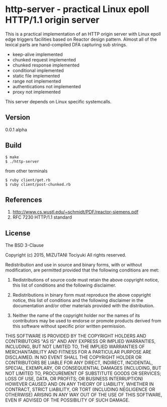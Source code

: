 http-server - practical Linux epoll HTTP/1.1 origin server
==========================================================

This is a practical implementation of an HTTP origin server
with Linux epoll edge triggers facilities
based on Reactor design pattern.
Almost all of the lexical parts are hand-compiled DFA
capturing sub strings.

* keep-alive implemented
* chunked request implemented
* chunked response implemented
* conditional implemented
* static file implemented
* range not implemented
* authentications not implemented
* proxy not implemented

This server depends on Linux specific systemcalls.

Version
------

0.0.1 alpha

Build
-----

    $ make
    $ ./http-server

from other terminals

    $ ruby client/get.rb
    $ ruby client/post-chunked.rb

References
--------

 1. http://www.cs.wustl.edu/~schmidt/PDF/reactor-siemens.pdf
 2. RFC 7230 HTTP/1.1 standard

License
------

The BSD 3-Clause

Copyright (c) 2015, MIZUTANI Tociyuki
All rights reserved.

Redistribution and use in source and binary forms, with or without
modification, are permitted provided that the following conditions are met:

 1. Redistributions of source code must retain the above copyright notice,
    this list of conditions and the following disclaimer.

 2. Redistributions in binary form must reproduce the above copyright
    notice, this list of conditions and the following disclaimer in the
    documentation and/or other materials provided with the distribution.

 3. Neither the name of the copyright holder nor the names of its
    contributors may be used to endorse or promote products derived from
    this software without specific prior written permission.

THIS SOFTWARE IS PROVIDED BY THE COPYRIGHT HOLDERS AND CONTRIBUTORS
"AS IS" AND ANY EXPRESS OR IMPLIED WARRANTIES, INCLUDING, BUT NOT
LIMITED TO, THE IMPLIED WARRANTIES OF MERCHANTABILITY AND FITNESS FOR
A PARTICULAR PURPOSE ARE DISCLAIMED. IN NO EVENT SHALL THE COPYRIGHT
HOLDER OR CONTRIBUTORS BE LIABLE FOR ANY DIRECT, INDIRECT, INCIDENTAL,
SPECIAL, EXEMPLARY, OR CONSEQUENTIAL DAMAGES (INCLUDING, BUT NOT LIMITED
TO, PROCUREMENT OF SUBSTITUTE GOODS OR SERVICES; LOSS OF USE, DATA, OR
PROFITS; OR BUSINESS INTERRUPTION) HOWEVER CAUSED AND ON ANY THEORY OF
LIABILITY, WHETHER IN CONTRACT, STRICT LIABILITY, OR TORT (INCLUDING
NEGLIGENCE OR OTHERWISE) ARISING IN ANY WAY OUT OF THE USE OF THIS
SOFTWARE, EVEN IF ADVISED OF THE POSSIBILITY OF SUCH DAMAGE.
